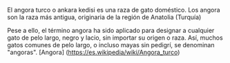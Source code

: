 El angora turco o ankara kedisi es una raza de gato doméstico. Los angora son la raza más antigua, originaria de la región de Anatolia (Turquía)

Pese a ello, el término angora ha sido aplicado para designar a cualquier gato de pelo largo, negro y lacio, sin importar su origen o raza. Así, muchos gatos comunes de pelo largo, o incluso mayas sin pedigrí, se denominan "angoras".
[Angora] (https://es.wikipedia/wiki/Angora_turco)